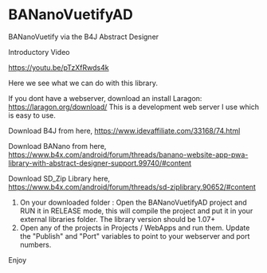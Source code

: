# BANanoVuetifyAD
BANanoVuetify via the B4J Abstract Designer

Introductory Video

https://youtu.be/pTzXfRwds4k

Here we see what we can do with this library.

If you dont have a webserver, download an install Laragon: https://laragon.org/download/ This is a development web server I use which is easy to use.

Download B4J from here, https://www.idevaffiliate.com/33168/74.html

Download BANano from here, https://www.b4x.com/android/forum/threads/banano-website-app-pwa-library-with-abstract-designer-support.99740/#content

Download SD_Zip Library here, https://www.b4x.com/android/forum/threads/sd-ziplibrary.90652/#content

1. On your downloaded folder : Open the BANanoVuetifyAD project and RUN it in RELEASE mode, this will compile the project and put it in your external libraries folder. The library version should be 1.07+
2. Open any of the projects in Projects / WebApps and run them. Update the "Publish" and "Port" variables to point to your webserver and port numbers.

Enjoy
